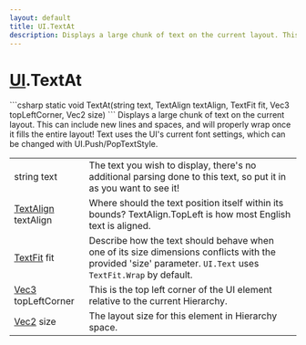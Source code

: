 ```yaml
---
layout: default
title: UI.TextAt
description: Displays a large chunk of text on the current layout. This can include new lines and spaces, and will properly wrap once it fills the entire layout! Text uses the UI's current font settings, which can be changed with UI.Push/PopTextStyle.
---
```

# [UI]({{site.url}}/Pages/StereoKit/UI.html).TextAt

<div class='signature' markdown='1'>
```csharp
static void TextAt(string text, TextAlign textAlign, TextFit fit, Vec3 topLeftCorner, Vec2 size)
```
Displays a large chunk of text on the current layout.
This can include new lines and spaces, and will properly wrap
once it fills the entire layout! Text uses the UI's current font
settings, which can be changed with UI.Push/PopTextStyle.
</div>

|  |  |
|--|--|
|string text|The text you wish to display, there's no             additional parsing done to this text, so put it in as you want to             see it!|
|[TextAlign]({{site.url}}/Pages/StereoKit/TextAlign.html) textAlign|Where should the text position itself             within its bounds? TextAlign.TopLeft is how most English text is             aligned.|
|[TextFit]({{site.url}}/Pages/StereoKit/TextFit.html) fit|Describe how the text should behave when one of             its size dimensions conflicts with the provided 'size' parameter.             `UI.Text` uses `TextFit.Wrap` by default.|
|[Vec3]({{site.url}}/Pages/StereoKit/Vec3.html) topLeftCorner|This is the top left corner of the UI             element relative to the current Hierarchy.|
|[Vec2]({{site.url}}/Pages/StereoKit/Vec2.html) size|The layout size for this element in Hierarchy             space.|




